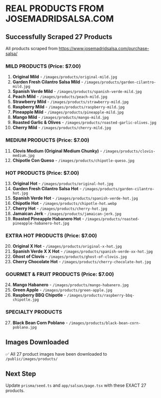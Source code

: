 # REAL PRODUCTS FROM JOSEMADRIDSALSA.COM

## Successfully Scraped 27 Products

All products scraped from https://www.josemadridsalsa.com/purchase-salsa/

### MILD PRODUCTS (Price: $7.00)
1. **Original Mild** - `/images/products/original-mild.jpg`
2. **Garden Fresh Cilantro Salsa Mild** - `/images/products/garden-cilantro-mild.jpg` 
3. **Spanish Verde Mild** - `/images/products/spanish-verde-mild.jpg`
4. **Peach Mild** - `/images/products/peach-mild.jpg`
5. **Strawberry Mild** - `/images/products/strawberry-mild.jpg`
6. **Raspberry Mild** - `/images/products/raspberry-mild.jpg`
7. **Pineapple Mild** - `/images/products/pineapple-mild.jpg`
8. **Mango Mild** - `/images/products/mango-mild.jpg`
9. **Roasted Garlic & Olives** - `/images/products/roasted-garlic-olives.jpg`
10. **Cherry Mild** - `/images/products/cherry-mild.jpg`

### MEDIUM PRODUCTS (Price: $7.00)
11. **Clovis Medium (Original Medium Chunky)** - `/images/products/clovis-medium.jpg`
12. **Chipotle Con Queso** - `/images/products/chipotle-queso.jpg`

### HOT PRODUCTS (Price: $7.00)  
13. **Original Hot** - `/images/products/original-hot.jpg`
14. **Garden Fresh Cilantro Salsa Hot** - `/images/products/garden-cilantro-hot.jpg`
15. **Spanish Verde Hot** - `/images/products/spanish-verde-hot.jpg`
16. **Chipotle Hot** - `/images/products/chipotle-hot.webp`
17. **Cherry Hot** - `/images/products/cherry-hot.jpg`
18. **Jamaican Jerk** - `/images/products/jamaican-jerk.jpg`
19. **Roasted Pineapple Habanero Hot** - `/images/products/roasted-pineapple-habanero-hot.jpg`

### EXTRA HOT PRODUCTS (Price: $7.00)
20. **Original X Hot** - `/images/products/original-x-hot.jpg`
21. **Spanish Verde X X Hot** - `/images/products/spanish-verde-xx-hot.jpg`
22. **Ghost of Clovis** - `/images/products/ghost-of-clovis.jpg`
23. **Cherry Chocolate Hot** - `/images/products/cherry-chocolate-hot.jpg`

### GOURMET & FRUIT PRODUCTS (Price: $7.00)
24. **Mango Habanero** - `/images/products/mango-habanero.jpg`
25. **Green Apple** - `/images/products/green-apple.jpg`
26. **Raspberry BBQ Chipotle** - `/images/products/raspberry-bbq-chipotle.jpg`

### SPECIALTY PRODUCTS
27. **Black Bean Corn Poblano** - `/images/products/black-bean-corn-poblano.jpg`

## Images Downloaded
✅ All 27 product images have been downloaded to `/public/images/products/`

## Next Step
Update `prisma/seed.ts` and `app/salsas/page.tsx` with these EXACT 27 products.
